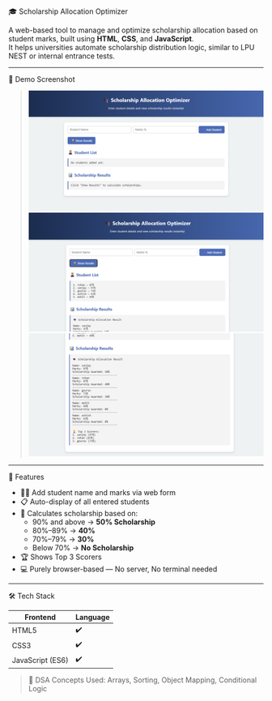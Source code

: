 🎓 Scholarship Allocation Optimizer

A web-based tool to manage and optimize scholarship allocation based on student marks, built using **HTML**, **CSS**, and **JavaScript**.  
It helps universities automate scholarship distribution logic, similar to LPU NEST or internal entrance tests.

---

📸 Demo Screenshot
 > ![Scholarship Optimizer UI](Screenshot3.png)
> ![Scholarship Optimizer UI](Screenshot2.png)
> ![Scholarship Optimizer UI](Screenshot1.png)
---

📌 Features

- 🧑‍🎓 Add student name and marks via web form  
- 📋 Auto-display of all entered students  
- 🧠 Calculates scholarship based on:
  - 90% and above → **50% Scholarship**
  - 80%–89% → **40%**
  - 70%–79% → **30%**
  - Below 70% → **No Scholarship**
- 🏆 Shows Top 3 Scorers  
- 💻 Purely browser-based — No server, No terminal needed

---

 🛠 Tech Stack

| Frontend  | Language |
|-----------|----------|
| HTML5     | ✔️        |
| CSS3      | ✔️        |
| JavaScript (ES6) | ✔️  |

> 🧠 DSA Concepts Used: Arrays, Sorting, Object Mapping, Conditional Logic
